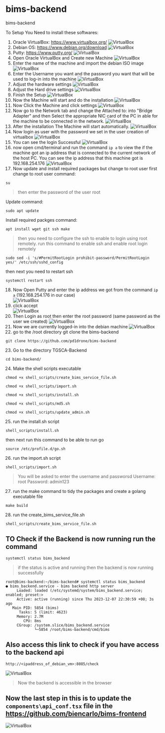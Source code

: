 # bims-backend
bims-backend

To Setup You Need to install these softwares:
1. Oracle VirtualBox: https://www.virtualbox.org/
![VirtualBox](images/VirtualBox.PNG)
2. Debian OS: https://www.debian.org/download
![VirtualBox](images/Debian.PNG)
3. Putty: https://www.putty.org/
![VirtualBox](images/Putty.PNG)
4. Open Oracle VirtualBox and Create new Machine
![VirtualBox](images/Step4.PNG)
5. Enter the name of the machine and import the debian ISO image
![VirtualBox](images/Step5.PNG)
6. Enter the Username you want and the password you want that will be used to log-in into the machine
![VirtualBox](images/Step6.PNG)
7. Adjust the hardware settings
![VirtualBox](images/Step7.PNG)
8. Adjust the Hard drive settings
![VirtualBox](images/Step8.PNG)
9. Finish the Setup
![VirtualBox](images/Step9.PNG)
10. Now the Machine will start and do the installation
![VirtualBox](images/Installation.PNG)
11. Now Click the Machine and click settings
![VirtualBox](images/Step10.PNG)
12. Now go to the Network tab and change the Attached to: into "Bridge Adapter" and then Select the appropriate NIC card of the PC in able for the machine to be connected in the network.
![VirtualBox](images/Step11.PNG)
13. After the installation The Machine will start automatically.
![VirtualBox](images/AfterInstallation.PNG)
14. Now login as user with the password we set in the user creation of virtualbox
![VirtualBox](images/LoginAsRoot.PNG)
15. You can see the login Successful
![VirtualBox](images/LoginSuccessful.PNG)
16. now open cmd/terminal and run the command ```ip a``` to view the if the machine got an ip address that is connected to the current network of the host PC. You can see the ip address that this machine got is 192.168.254.176
![VirtualBox](images/ipa.PNG)
17. Now update and install required packages but change to root user first 
change to root user command:
```
su
```
> then enter the password of the user root    

Update command:
```
sudo apt update
```
Install required packges command:
```
apt install wget git ssh make
```
> then you need to configure the ssh to enable to login using root remotely.
run this command to enable ssh and enable root login remotely
```
sudo sed -i 's/#PermitRootLogin prohibit-password/PermitRootLogin yes/' /etc/ssh/sshd_config
```
then next you need to restart ssh
```
systemctl restart ssh
```
18. Now Open Putty and enter the ip address we got from the command ```ip a``` (192.168.254.176 in our case)   
![VirtualBox](images/puttylogin.PNG)
19. click accept   
![VirtualBox](images/acceptssh.PNG)
20. Then Login as root then enter the root password (same password as the user we created)
![VirtualBox](images/loginasrootenterpassword.PNG)
21. Now we are currently logged-in into the debian machine
![VirtualBox](images/successfulssh.PNG)
22. go to the /root directory git clone the bims-backend
```
git clone https://github.com/pd1drone/bims-backend
```
23. Go to the directory TGSCA-Backend
```
cd bims-backend/
```
24. Make the shell scripts executable
```
chmod +x shell_scripts/create_bims_service_file.sh
```
```
chmod +x shell_scripts/import.sh
```
```
chmod +x shell_scripts/install.sh
```
```
chmod +x shell_scripts/md5.sh
```
```
chmod +x shell_scripts/update_admin.sh
```
25. run the install.sh script
```
shell_scripts/install.sh
```
then next run this command to be able to run go
```
source /etc/profile.d/go.sh
```
26. run the import.sh script
```
shell_scripts/import.sh
```
>You will be asked to enter the username and passworsd
Username: root
Password: admin123

27. run the make command to tidy the packages and create a golang executable file
```
make build
```
28. run the create_bims_service_file.sh
```
shell_scripts/create_bims_service_file.sh
```

## TO Check if the Backend is now running run the command
```
systemctl status bims_backend
```
>if the status is active and running then the backend is now running successfully
```
root@bims-backend:~/bims-backend# systemctl status bims_backend
● bims_backend.service - bims backend http server
     Loaded: loaded (/etc/systemd/system/bims_backend.service; enabled; preset:>
     Active: active (running) since Thu 2023-12-07 22:30:59 +08; 3s ago
   Main PID: 5854 (bims)
      Tasks: 5 (limit: 4623)
     Memory: 2.7M
        CPU: 8ms
     CGroup: /system.slice/bims_backend.service
             └─5854 /root/bims-backend/cmd/bims
```

## Also access this link to check if you have access to the backend api
```
http://<ipaddress_of_debian_vm>:8085/check
```
![VirtualBox](images/backend_accessible.PNG)
>Now the backend is accessible in the browser

## Now the last step in this is to update the ```components\api_conf.tsx``` file in the https://github.com/biencarlo/bims-frontend
![VirtualBox](images/updatefrontend.PNG)
